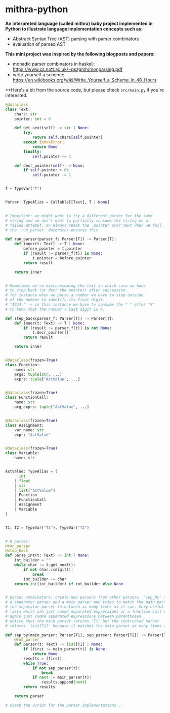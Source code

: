 # mithra-python

**An interpreted language (called mithra) baby project implemented in Python to illustrate language implementation concepts such as:**
- Abstract Syntax Tree (AST) parsing with parser combinators
- evaluation of parsed AST

**This mini project was inspired by the following blogposts and papers:**
- monadic parser combinators in haskell: https://www.cs.nott.ac.uk/~pszgmh/monparsing.pdf
- write yourself a scheme: https://en.wikibooks.org/wiki/Write_Yourself_a_Scheme_in_48_Hours

**Here's a bit from the source code, but please check `src/main.py` if you're interested.

```python
@dataclass
class Text:
    chars: str
    pointer: int = 0

    def get_next(self) -> str | None:
        try:
            return self.chars[self.pointer]
        except IndexError:
            return None
        finally:
            self.pointer += 1

    def decr_pointer(self) -> None:
        if self.pointer > 0:
            self.pointer -= 1


T = TypeVar("T")


Parser: TypeAlias = Callable[[Text], T | None]


# Important: we might want to try a different parser for the same
# string and we don't want to partially consume the string on a
# failed attempt, so always reset the  pointer over text when we fail.
# the 'run_parser' decorater ensures this

def run_parser(parser_f: Parser[T]) -> Parser[T]:
    def inner(t: Text) -> T | None:
        before_pointer = t.pointer
        if (result := parser_f(t)) is None:
            t.pointer = before_pointer
        return result

    return inner


# Sometimes we're overconsuming the text in which case we have
# to step back (or decr the pointer) after succession.
# for instance when we parse a number we have to step outside
# of the number to identify its final digit.
# "1234 " -> in this instance we have to consume the " " after "4"
# to know that the number's last digit is 4.

def step_back(parser_f: Parser[T]) -> Parser[T]:
    def inner(t: Text) -> T | None:
        if (result := parser_f(t)) is not None:
            t.decr_pointer()
        return result

    return inner


@dataclass(frozen=True)
class Function:
    name: str
    args: tuple[str, ...]
    exprs: tuple["AstValue", ...]


@dataclass(frozen=True)
class FunctionCall:
    name: str
    arg_exprs: tuple["AstValue", ...]


@dataclass(frozen=True)
class Assignment:
    var_name: str
    expr: "AstValue"


@dataclass(frozen=True)
class Variable:
    name: str


AstValue: TypeAlias = (
      int
    | float
    | str
    | list["AstValue"]
    | Function
    | FunctionCall
    | Assignment
    | Variable
)


T1, T2 = TypeVar("T1"), TypeVar("T2")


# A parser:
@run_parser
@step_back
def parse_int(t: Text) -> int | None:
    int_builder = ""
    while char := t.get_next():
        if not char.isdigit():
            break
        int_builder += char
    return int(int_builder) if int_builder else None


# parser combinators: create new parsers from other parsers. 'sep_by' takes a
# a separator parser and a main parser and tries to match the main parser and
# the separator parser in between as many times as it can. Very useful for parsing
# lists which are just comma separated expressions or a function call which is
# again just comma separated expressions between parentheses.
# notice that the main parser returns 'T1' but the contructed parser
# returns 'list[T1]' because it matches the main parser as many times as it can.

def sep_by(main_parser: Parser[T1], sep_parser: Parser[T2]) -> Parser[list[T1]]:
    @run_parser
    def parser(t: Text) -> list[T1] | None:
        if (first := main_parser(t)) is None:
            return None
        results = [first]
        while True:
            if not sep_parser(t):
                break
            if next := main_parser(t):
                results.append(next)
        return results

    return parser

# check the script for the parser implementations...
```
